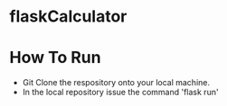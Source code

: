 # flaskCalculator

# How To Run

- Git Clone the respository onto your local machine. 
- In the local repository issue the command 'flask run'
